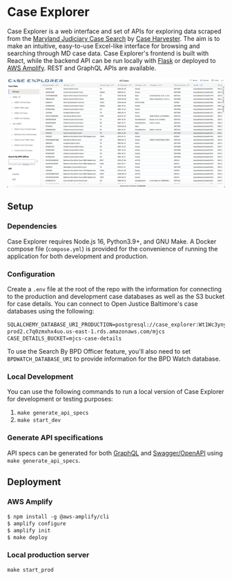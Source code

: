 # Case Explorer

Case Explorer is a web interface and set of APIs for exploring data scraped from the [Maryland Judiciary Case Search](http://casesearch.courts.state.md.us/casesearch/inquiry-index.jsp) by [Case Harvester](https://github.com/dismantl/CaseHarvester). The aim is to make an intuitive, easy-to-use Excel-like interface for browsing and searching through MD case data. Case Explorer's frontend is built with React, while the backend API can be run locally with [Flask](https://flask.palletsprojects.com/) or deployed to [AWS Amplify](https://aws.amazon.com/amplify/). REST and GraphQL APIs are available.

![Screenshot](public/screenshot.png)

## Setup

### Dependencies

Case Explorer requires Node.js 16, Python3.9+, and GNU Make. A Docker compose file (`compose.yml`) is provided for the convenience of running the application for both development and production.

### Configuration

Create a `.env` file at the root of the repo with the information for connecting to the production and development case databases as well as the S3 bucket for case details. You can connect to Open Justice Baltimore's case databases using the following:

```
SQLALCHEMY_DATABASE_URI_PRODUCTION=postgresql://case_explorer:Wt1Wc3yny9XHhChCktVj@mjcs-prod2.c7q0zmxhx4uo.us-east-1.rds.amazonaws.com/mjcs
CASE_DETAILS_BUCKET=mjcs-case-details
```

To use the Search By BPD Officer feature, you'll also need to set `BPDWATCH_DATABASE_URI` to provide information for the BPD Watch database.

### Local Development

You can use the following commands to run a local version of Case Explorer for development or testing purposes:

1. `make generate_api_specs`
1. `make start_dev`

### Generate API specifications

API specs can be generated for both [GraphQL](https://graphql.org/) and [Swagger/OpenAPI](https://swagger.io/) using `make generate_api_specs`.

## Deployment

### AWS Amplify

```
$ npm install -g @aws-amplify/cli
$ amplify configure
$ amplify init
$ make deploy
```

### Local production server

```
make start_prod
```
